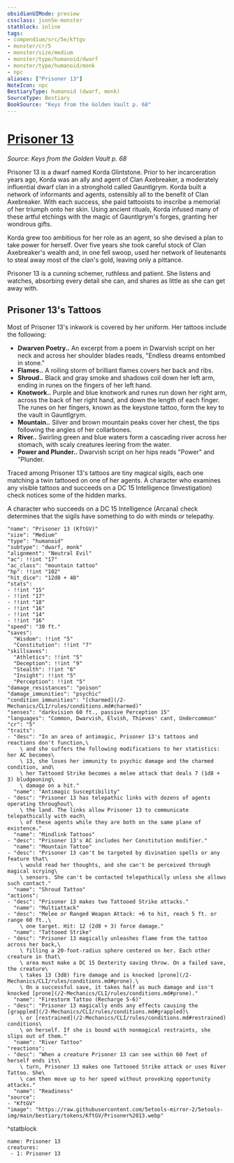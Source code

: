 ```yaml
---
obsidianUIMode: preview
cssclass: json5e-monster
statblock: inline
tags:
- compendium/src/5e/kftgv
- monster/cr/5
- monster/size/medium
- monster/type/humanoid/dwarf
- monster/type/humanoid/monk
- npc
aliases: ["Prisoner 13"]
NoteIcon: npc
BestiaryType: humanoid (dwarf, monk)
SourceType: Bestiary
BookSource: "Keys from the Golden Vault p. 68"
---
```

# [Prisoner 13](2-Mechanics/CLI/bestiary/npc/prisoner-13-kftgv.md)
*Source: Keys from the Golden Vault p. 68*  

Prisoner 13 is a dwarf named Korda Glintstone. Prior to her incarceration years ago, Korda was an ally and agent of Clan Axebreaker, a moderately influential dwarf clan in a stronghold called Gauntlgrym. Korda built a network of informants and agents, ostensibly all to the benefit of Clan Axebreaker. With each success, she paid tattooists to inscribe a memorial of her triumph onto her skin. Using ancient rituals, Korda infused many of these artful etchings with the magic of Gauntlgrym's forges, granting her wondrous gifts.

Korda grew too ambitious for her role as an agent, so she devised a plan to take power for herself. Over five years she took careful stock of Clan Axebreaker's wealth and, in one fell swoop, used her network of lieutenants to steal away most of the clan's gold, leaving only a pittance.

Prisoner 13 is a cunning schemer, ruthless and patient. She listens and watches, absorbing every detail she can, and shares as little as she can get away with.

## Prisoner 13's Tattoos

Most of Prisoner 13's inkwork is covered by her uniform. Her tattoos include the following:

- **Dwarven Poetry..** An excerpt from a poem in Dwarvish script on her neck and across her shoulder blades reads, "Endless dreams entombed in stone."  
- **Flames..** A roiling storm of brilliant flames covers her back and ribs.  
- **Shroud..** Black and gray smoke and shadows coil down her left arm, ending in runes on the fingers of her left hand.  
- **Knotwork..** Purple and blue knotwork and runes run down her right arm, across the back of her right hand, and down the length of each finger. The runes on her fingers, known as the keystone tattoo, form the key to the vault in Gauntlgrym.  
- **Mountain..** Silver and brown mountain peaks cover her chest, the tips following the angles of her collarbones.  
- **River..** Swirling green and blue waters form a cascading river across her stomach, with scaly creatures leering from the water.  
- **Power and Plunder..** Dwarvish script on her hips reads "Power" and "Plunder.  

Traced among Prisoner 13's tattoos are tiny magical sigils, each one matching a twin tattooed on one of her agents. A character who examines any visible tattoos and succeeds on a DC 15 Intelligence (Investigation) check notices some of the hidden marks.

A character who succeeds on a DC 15 Intelligence (Arcana) check determines that the sigils have something to do with minds or telepathy.

```statblock
"name": "Prisoner 13 (KftGV)"
"size": "Medium"
"type": "humanoid"
"subtype": "dwarf, monk"
"alignment": "Neutral Evil"
"ac": !!int "17"
"ac_class": "mountain tattoo"
"hp": !!int "102"
"hit_dice": "12d8 + 48"
"stats":
- !!int "15"
- !!int "17"
- !!int "18"
- !!int "16"
- !!int "14"
- !!int "16"
"speed": "30 ft."
"saves":
  "Wisdom": !!int "5"
  "Constitution": !!int "7"
"skillsaves":
  "Athletics": !!int "5"
  "Deception": !!int "9"
  "Stealth": !!int "6"
  "Insight": !!int "5"
  "Perception": !!int "5"
"damage_resistances": "poison"
"damage_immunities": "psychic"
"condition_immunities": "[charmed](/2-Mechanics/CLI/rules/conditions.md#charmed)"
"senses": "darkvision 60 ft., passive Perception 15"
"languages": "Common, Dwarvish, Elvish, Thieves' cant, Undercommon"
"cr": "5"
"traits":
- "desc": "In an area of antimagic, Prisoner 13's tattoos and reactions don't function,\
    \ and she suffers the following modifications to her statistics: her AC becomes\
    \ 13, she loses her immunity to psychic damage and the charmed condition, and\
    \ her Tattooed Strike becomes a melee attack that deals 7 (1d8 + 3) bludgeoning\
    \ damage on a hit."
  "name": "Antimagic Susceptibility"
- "desc": "Prisoner 13 has telepathic links with dozens of agents operating throughout\
    \ the land. The links allow Prisoner 13 to communicate telepathically with each\
    \ of these agents while they are both on the same plane of existence."
  "name": "Mindlink Tattoos"
- "desc": "Prisoner 13's AC includes her Constitution modifier."
  "name": "Mountain Tattoo"
- "desc": "Prisoner 13 can't be targeted by divination spells or any feature that\
    \ would read her thoughts, and she can't be perceived through magical scrying\
    \ sensors. She can't be contacted telepathically unless she allows such contact."
  "name": "Shroud Tattoo"
"actions":
- "desc": "Prisoner 13 makes two Tattooed Strike attacks."
  "name": "Multiattack"
- "desc": "Melee or Ranged Weapon Attack: +6 to hit, reach 5 ft. or range 60 ft.,\
    \ one target. Hit: 12 (2d8 + 3) force damage."
  "name": "Tattooed Strike"
- "desc": "Prisoner 13 magically unleashes flame from the tattoo across her back,\
    \ filling a 20-foot-radius sphere centered on her. Each other creature in that\
    \ area must make a DC 15 Dexterity saving throw. On a failed save, the creature\
    \ takes 13 (3d8) fire damage and is knocked [prone](/2-Mechanics/CLI/rules/conditions.md#prone).\
    \ On a successful save, it takes half as much damage and isn't knocked [prone](/2-Mechanics/CLI/rules/conditions.md#prone)."
  "name": "Firestorm Tattoo (Recharge 5-6)"
- "desc": "Prisoner 13 magically ends any effects causing the [grappled](/2-Mechanics/CLI/rules/conditions.md#grappled)\
    \ or [restrained](/2-Mechanics/CLI/rules/conditions.md#restrained) conditions\
    \ on herself. If she is bound with nonmagical restraints, she slips out of them."
  "name": "River Tattoo"
"reactions":
- "desc": "When a creature Prisoner 13 can see within 60 feet of herself ends its\
    \ turn, Prisoner 13 makes one Tattooed Strike attack or uses River Tattoo. She\
    \ can then move up to her speed without provoking opportunity attacks."
  "name": "Readiness"
"source":
- "KftGV"
"image": "https://raw.githubusercontent.com/5etools-mirror-2/5etools-img/main/bestiary/tokens/KftGV/Prisoner%2013.webp"
```
^statblock

```encounter-table
name: Prisoner 13
creatures:
 - 1: Prisoner 13
```